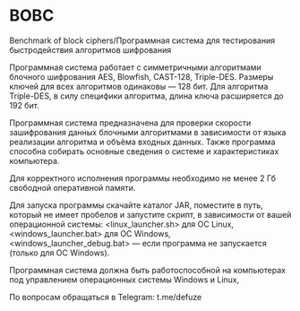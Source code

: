 # BOBC
Benchmark of block ciphers/Программная система для тестирования быстродействия алгоритмов шифрования

Программная система работает с симметричными алгоритмами блочного шифрования AES, Blowfish, CAST-128, Triple-DES. Размеры ключей для всех алгоритмов одинаковы — 128 бит. Для алгоритма Triple-DES, в силу специфики алгоритма, длина ключа расширяется до 192 бит.

Программная система предназначена для проверки скорости зашифрования данных блочными алгоритмами в зависимости от языка реализации алгоритма и объёма входных данных. Также программа способна собирать основные сведения о системе и характеристиках компьютера.

Для корректного исполнения программы необходимо не менее 2 Гб свободной оперативной памяти.

Для запуска программы скачайте каталог JAR, поместите в путь, который не имеет пробелов и запустите скрипт, в зависимости от вашей операционной системы: <linux_launcher.sh> для ОС Linux, <windows_launcher.bat> для ОС Windows, <windows_launcher_debug.bat> — если программа не запускается (только для ОС Windows).

Программная система должна быть работоспособной на компьютерах под управлением операционных системы Windows и Linux, 

По вопросам обращаться в Telegram: t.me/defuze
